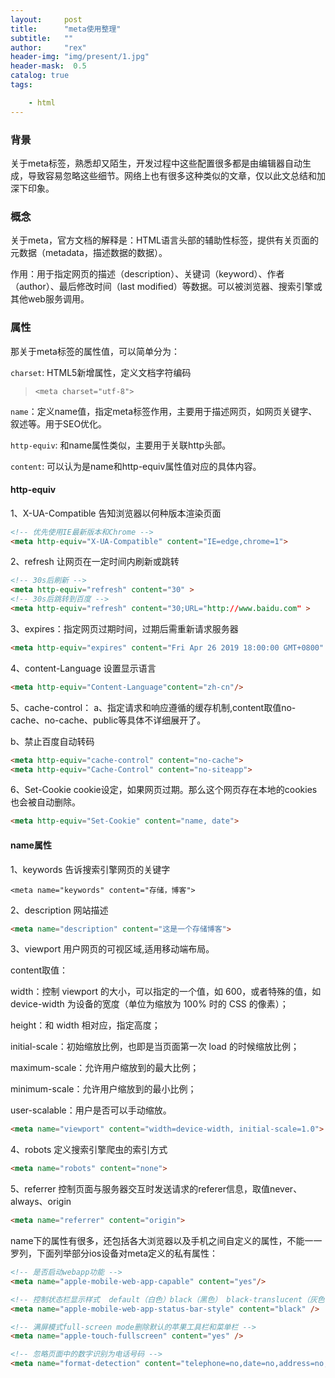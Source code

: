 ```yaml
---
layout:     post
title:      "meta使用整理"
subtitle:   ""
author:     "rex"
header-img: "img/present/1.jpg"
header-mask:  0.5
catalog: true
tags:

    - html
---
```

### 背景

关于meta标签，熟悉却又陌生，开发过程中这些配置很多都是由编辑器自动生成，导致容易忽略这些细节。网络上也有很多这种类似的文章，仅以此文总结和加深下印象。

### 概念

关于meta，官方文档的解释是：HTML语言头部的辅助性标签，提供有关页面的元数据（metadata，描述数据的数据）。

作用：用于指定网页的描述（description）、关键词（keyword）、作者（author）、最后修改时间（last modified）等数据。可以被浏览器、搜索引擎或其他web服务调用。

### 属性

那关于meta标签的属性值，可以简单分为：

`charset`: HTML5新增属性，定义文档字符编码

> `<meta charset="utf-8">`

`name`：定义name值，指定meta标签作用，主要用于描述网页，如网页关键字、叙述等。用于SEO优化。

`http-equiv`: 和name属性类似，主要用于关联http头部。

`content`: 可以认为是name和http-equiv属性值对应的具体内容。

#### http-equiv

1、X-UA-Compatible 告知浏览器以何种版本渲染页面

```html
<!-- 优先使用IE最新版本和Chrome -->
<meta http-equiv="X-UA-Compatible" content="IE=edge,chrome=1">
```

2、refresh 让网页在一定时间内刷新或跳转

```html
<!-- 30s后刷新 -->
<meta http-equiv="refresh" content="30" >
<!-- 30s后跳转到百度 -->
<meta http-equiv="refresh" content="30;URL="http://www.baidu.com" >
```

3、expires：指定网页过期时间，过期后需重新请求服务器

```html
<meta http-equiv="expires" content="Fri Apr 26 2019 18:00:00 GMT+0800" >
```

4、content-Language 设置显示语言

```html
<meta http-equiv="Content-Language"content="zh-cn"/>
```

5、cache-control： a、指定请求和响应遵循的缓存机制,content取值no-cache、no-cache、public等具体不详细展开了。

b、禁止百度自动转码

```html
<meta http-equiv="cache-control" content="no-cache">
<meta http-equiv="Cache-Control" content="no-siteapp">
```

6、Set-Cookie cookie设定，如果网页过期。那么这个网页存在本地的cookies也会被自动删除。

```html
<meta http-equiv="Set-Cookie" content="name, date">
```

#### name属性

1、keywords 告诉搜索引擎网页的关键字

`<meta name="keywords" content="存储，博客">`

2、description 网站描述

```html
<meta name="description" content="这是一个存储博客">
```

3、viewport 用户网页的可视区域,适用移动端布局。

content取值：

width：控制 viewport 的大小，可以指定的一个值，如 600，或者特殊的值，如 device-width 为设备的宽度（单位为缩放为 100% 时的 CSS 的像素）；

height：和 width 相对应，指定高度；

initial-scale：初始缩放比例，也即是当页面第一次 load 的时候缩放比例；

maximum-scale：允许用户缩放到的最大比例；

minimum-scale：允许用户缩放到的最小比例；

user-scalable：用户是否可以手动缩放。

```html
<meta name="viewport" content="width=device-width, initial-scale=1.0">
```

4、robots 定义搜索引擎爬虫的索引方式

```html
<meta name="robots" content="none">
```

5、referrer 控制页面与服务器交互时发送请求的referer信息，取值never、always、origin

```html
<meta name="referrer" content="origin">
```

name下的属性有很多，还包括各大浏览器以及手机之间自定义的属性，不能一一罗列，下面列举部分ios设备对meta定义的私有属性：

```html
<!-- 是否启动webapp功能 -->
<meta name="apple-mobile-web-app-capable" content="yes"/>

<!-- 控制状态栏显示样式  default（白色）black（黑色） black-translucent（灰色半透明） -->
<meta name="apple-mobile-web-app-status-bar-style" content="black" />

<!-- 满屏模式full-screen mode删除默认的苹果工具栏和菜单栏 -->
<meta name="apple-touch-fullscreen" content="yes" />

<!-- 忽略页面中的数字识别为电话号码 -->
<meta name="format-detection" content="telephone=no,date=no,address=no,email=no">
```
